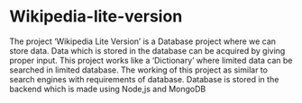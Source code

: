 # Wikipedia-lite-version
The project ‘Wikipedia Lite Version’ is a Database project where we can store data. Data which is stored in the database can be acquired by giving proper input.
This project works like a ‘Dictionary’ where limited data can be searched in limited database.
The working of this project as similar to search engines with requirements of database. Database is stored in the backend which is made using Node,js and MongoDB
